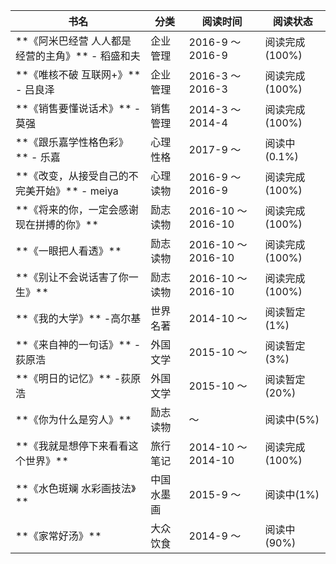 <table>
    <thead>
        <tr> <th>书名</th> <th>分类</th> <th>阅读时间</th>  <th>阅读状态</th></tr>
    </thead>
    <tbody>
        <tr> <td> **《阿米巴经营 人人都是经营的主角》**   - 稻盛和夫  </td>    <td> 企业管理</td>      <td>2016-9 ～ 2016-9</td>  <td>阅读完成(100%)</td> </tr> 
        <tr> <td> **《唯核不破 互联网+》**              - 吕良泽    </td>    <td> 企业管理</td>      <td>2016-3 ～ 2016-3</td>  <td>阅读完成(100%)</td> </tr> 
        <tr> <td> **《销售要懂说话术》**                - 莫强      </td>    <td> 销售管理</td>      <td>2014-3 ～ 2014-4</td>  <td>阅读完成(100%)</td> </tr> 
        <tr> <td> **《跟乐嘉学性格色彩》**              - 乐嘉      </td>    <td> 心理性格</td>      <td>2017-9 ～       </td>  <td>阅读中(0.1%)</td> </tr> 
        <tr> <td> **《改变，从接受自己的不完美开始》**    - meiya    </td>    <td> 心理读物</td>      <td>2016-9 ～ 2016-9</td>  <td>阅读完成(100%)</td> </tr> 
        <tr> <td> **《将来的你，一定会感谢现在拼搏的你》**           </td>     <td> 励志读物</td>      <td>2016-10 ～ 2016-10</td>  <td>阅读完成(100%)</td> </tr> 
        <tr> <td> **《一眼把人看透》**                            </td>     <td> 励志读物</td>      <td>2016-10 ～ 2016-10</td>  <td>阅读完成(100%)</td> </tr> 
        <tr> <td> **《别让不会说话害了你一生》**                    </td>     <td> 励志读物</td>      <td>2016-10 ～ 2016-10</td>  <td>阅读完成(100%)</td> </tr> 
        <tr> <td> **《我的大学》**                     -高尔基    </td>     <td> 世界名著</td>      <td>2014-10 ～ </td>  <td>阅读暂定(1%)</td> </tr> 
        <tr> <td> **《来自神的一句话》**                -荻原浩    </td>     <td> 外国文学</td>      <td>2015-10 ～ </td>  <td>阅读暂定(3%)</td> </tr> 
        <tr> <td> **《明日的记忆》**                   -荻原浩    </td>     <td> 外国文学</td>      <td>2015-10 ～ </td>  <td>阅读暂定(20%)</td> </tr> 
        <tr> <td> **《你为什么是穷人》**                          </td>     <td> 励志读物</td>      <td>        ～      </td>  <td>阅读中(5%)</td> </tr> 
        <tr> <td> **《我就是想停下来看看这个世界》**                </td>     <td> 旅行笔记</td>      <td> 2014-10 ～ 2014-10 </td>  <td>阅读完成(100%)</td> </tr> 
        <tr> <td> **《水色斑斓 水彩画技法》**                      </td>     <td> 中国水墨画</td>    <td>2015-9 ～</td>  <td>阅读中(1%)</td> </tr> 
        <tr> <td> **《家常好汤》**                                </td>     <td> 大众饮食</td>     <td>2014-9 ～</td>  <td>阅读中(90%)</td> </tr> 
    </tbody>
</table> 
